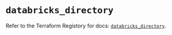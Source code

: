 # `databricks_directory`

Refer to the Terraform Registory for docs: [`databricks_directory`](https://registry.terraform.io/providers/databricks/databricks/1.15.0/docs/resources/directory).
